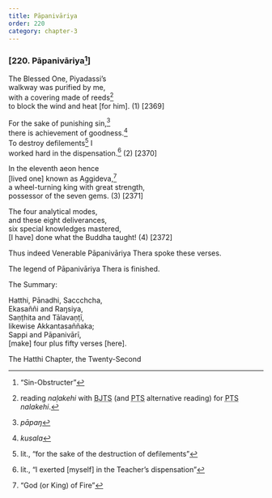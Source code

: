 ```yaml
---
title: Pāpanivāriya
order: 220
category: chapter-3
---
```


### \[220. Pāpanivāriya[^1]\]

The Blessed One, Piyadassi’s  
walkway was purified by me,  
with a covering made of reeds[^2]  
to block the wind and heat \[for him\]. (1) \[2369\]

For the sake of punishing sin,[^3]  
there is achievement of goodness.[^4]  
To destroy defilements[^5] I  
worked hard in the dispensation.[^6] (2) \[2370\]

In the eleventh aeon hence  
\[lived one\] known as Aggideva,[^7]  
a wheel-turning king with great strength,  
possessor of the seven gems. (3) \[2371\]

The four analytical modes,  
and these eight deliverances,  
six special knowledges mastered,  
\[I have\] done what the Buddha taught! (4) \[2372\]

Thus indeed Venerable Pāpanivāriya Thera spoke these verses.

The legend of Pāpanivāriya Thera is finished.

The Summary:

Hatthi, Pānadhi, Sa<span class="diacritics" data-state="on">cc</span><span class="no-diacritics" data-state="off">chch</span>a,  
Ekasaññi and Raŋsiya,  
Saṇṭhita and Tālavaṇṭī,  
likewise Akkantasaññaka;  
Sappi and Pāpanivārī,  
\[make\] four plus fifty verses \[here\].

The Hatthi Chapter, the Twenty-Second

[^1]: “Sin-Obstructer”

[^2]: reading *naḷakehi* with <abbr title="Buddha Jayanthi Tripitaka Series">BJTS</abbr> (and <abbr title="Pali Text Society">PTS</abbr> alternative reading) for <abbr title="Pali Text Society">PTS</abbr> *nalakehi*.

[^3]: *pāpaŋ*

[^4]: *kusala*

[^5]: lit., “for the sake of the destruction of defilements”

[^6]: lit., “I exerted \[myself\] in the Teacher’s dispensation”

[^7]: “God (or King) of Fire”
